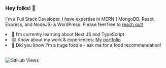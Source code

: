 

<!--
**alidotdeveloper/alidotdeveloper** is a ✨ _special_ ✨ repository because its `README.md` (this file) appears on your GitHub profile.

Here are some ideas to get you started:

- 🔭 I’m currently working on ...
- 🌱 I’m currently learning ...
- 👯 I’m looking to collaborate on ...
- 🤔 I’m looking for help with ...
- 💬 Ask me about ...
- 📫 How to reach me: ...
- 😄 Pronouns: ...
- ⚡ Fun fact: ...
-->
<h3>Hey folks! 👋</h3> 
<p>I'm a Full Stack Developer, I have expertise in MERN ( MongoDB, React, Express, and NodeJS) & WordPress. Please feel free to <a href= "https://www.linkedin.com/in/alihassnaindev/">reach out!</a><p>
<li>🌱   I’m currently learning about Next JS and TypeScript </li>
<li>😊    Know about my work & experiences: <a href= "https://alidotdev.netlify.app">My portfolio</a></li>
<li>🍜   Did you know I'm a huge foodie - ask me for a food recommendation!</li><br>

  
  ![GitHub Views](https://komarev.com/ghpvc/?username=alidotdeveloper&color=blue)

